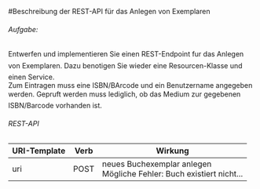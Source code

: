 #Beschreibung der REST-API für das Anlegen von Exemplaren

###### Aufgabe:
Entwerfen und implementieren Sie einen REST-Endpoint fur das Anlegen von Exemplaren. Dazu
benotigen Sie wieder eine Resourcen-Klasse und einen Service.<br />
Zum Eintragen muss eine ISBN/BArcode und ein Benutzername angegeben werden. Gepruft werden
muss lediglich, ob das Medium zur gegebenen ISBN/Barcode vorhanden ist.

###### REST-API
| URI-Template      | Verb          | Wirkung  |
| -------------     |-------------  | ------   |
| uri               | POST          | neues Buchexemplar anlegen<br />Mögliche Fehler: Buch existiert nicht...|